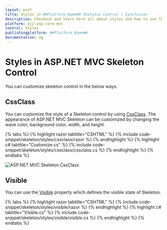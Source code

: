 ```yaml
---
layout: post
title: Styles in ##Platform_Name## Skeleton Control | Syncfusion
description: Checkout and learn here all about styles and how to use them in ##Platform_Name## Skeleton control of Syncfusion Essential JS 2 and more details.
platform: ej2-asp-core-mvc
control: Styles
publishingplatform: ##Platform_Name##
documentation: ug
---
```


# Styles in ASP.NET MVC Skeleton Control

You can customize skeleton control in the below ways.

## CssClass

You can customize the style of a Skeleton control by using [CssClass](https://help.syncfusion.com/cr/aspnetmvc-js2/Syncfusion.EJ2.Notifications.Skeleton.html#Syncfusion_EJ2_Notifications_Skeleton_CssClass). The appearance of ASP.NET MVC Skeleton can be customized by changing the wave color, background color, width, and height.

{% tabs %}
{% highlight razor tabtitle="CSHTML" %}
{% include code-snippet/skeleton/styles/cssclass/razor %}
{% endhighlight %}
{% highlight c# tabtitle="Customize.cs" %}
{% include code-snippet/skeleton/styles/cssclass/cssclass.cs %}
{% endhighlight %}
{% endtabs %}

![ASP.NET MVC Skeleton CssClass](images/skeleton-control.png)

## Visible

You can use the [Visible](https://help.syncfusion.com/cr/aspnetmvc-js2/Syncfusion.EJ2.Notifications.Skeleton.html#Syncfusion_EJ2_Notifications_Skeleton_Visible) property which defines the visible state of Skeleton.

{% tabs %}
{% highlight razor tabtitle="CSHTML" %}
{% include code-snippet/skeleton/styles/visible/razor %}
{% endhighlight %}
{% highlight c# tabtitle="Visible.cs" %}
{% include code-snippet/skeleton/styles/visible/visible.cs %}
{% endhighlight %}
{% endtabs %}